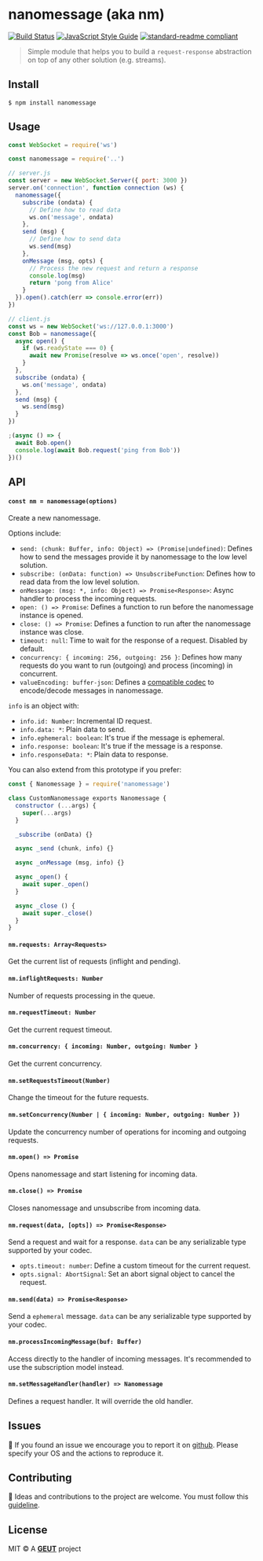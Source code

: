 # nanomessage (aka nm)

[![Build Status](https://travis-ci.com/geut/nanomessage.svg?branch=master)](https://travis-ci.com/geut/nanomessage)
[![JavaScript Style Guide](https://img.shields.io/badge/code_style-standard-brightgreen.svg)](https://standardjs.com)
[![standard-readme compliant](https://img.shields.io/badge/readme%20style-standard-brightgreen.svg?style=flat-square)](https://github.com/RichardLitt/standard-readme)

> Simple module that helps you to build a `request-response` abstraction on top of any other solution (e.g. streams).

## <a name="install"></a> Install

```
$ npm install nanomessage
```

## <a name="usage"></a> Usage

```javascript
const WebSocket = require('ws')

const nanomessage = require('..')

// server.js
const server = new WebSocket.Server({ port: 3000 })
server.on('connection', function connection (ws) {
  nanomessage({
    subscribe (ondata) {
      // Define how to read data
      ws.on('message', ondata)
    },
    send (msg) {
      // Define how to send data
      ws.send(msg)
    },
    onMessage (msg, opts) {
      // Process the new request and return a response
      console.log(msg)
      return 'pong from Alice'
    }
  }).open().catch(err => console.error(err))
})

// client.js
const ws = new WebSocket('ws://127.0.0.1:3000')
const Bob = nanomessage({
  async open() {
    if (ws.readyState === 0) {
      await new Promise(resolve => ws.once('open', resolve))
    }
  },
  subscribe (ondata) {
    ws.on('message', ondata)
  },
  send (msg) {
    ws.send(msg)
  }
})

;(async () => {
  await Bob.open()
  console.log(await Bob.request('ping from Bob'))
})()
```

## <a name="api"></a> API

#### `const nm = nanomessage(options)`

Create a new nanomessage.

Options include:

- `send: (chunk: Buffer, info: Object) => (Promise|undefined)`: Defines how to send the messages provide it by nanomessage to the low level solution.
- `subscribe: (onData: function) => UnsubscribeFunction`: Defines how to read data from the low level solution.
- `onMessage: (msg: *, info: Object) => Promise<Response>`: Async handler to process the incoming requests.
- `open: () => Promise`: Defines a function to run before the nanomessage instance is opened.
- `close: () => Promise`: Defines a function to run after the nanomessage instance was close.
- `timeout: null`: Time to wait for the response of a request. Disabled by default.
- `concurrency: { incoming: 256, outgoing: 256 }`: Defines how many requests do you want to run (outgoing) and process (incoming) in concurrent.
- `valueEncoding: buffer-json`: Defines a [compatible codec](https://github.com/mafintosh/codecs) to encode/decode messages in nanomessage.

`info` is an object with:

- `info.id: Number`: Incremental ID request.
- `info.data: *`: Plain data to send.
- `info.ephemeral: boolean`: It's true if the message is ephemeral.
- `info.response: boolean`: It's true if the message is a response.
- `info.responseData: *`: Plain data to response.

You can also extend from this prototype if you prefer:

```javascript
const { Nanomessage } = require('nanomessage')

class CustomNanomessage exports Nanomessage {
  constructor (...args) {
    super(...args)
  }

  _subscribe (onData) {}

  async _send (chunk, info) {}

  async _onMessage (msg, info) {}

  async _open() {
    await super._open()
  }

  async _close () {
    await super._close()
  }
}
```

#### `nm.requests: Array<Requests>`

Get the current list of requests (inflight and pending).

#### `nm.inflightRequests: Number`

Number of requests processing in the queue.

#### `nm.requestTimeout: Number`

Get the current request timeout.

#### `nm.concurrency: { incoming: Number, outgoing: Number }`

Get the current concurrency.

#### `nm.setRequestsTimeout(Number)`

Change the timeout for the future requests.

#### `nm.setConcurrency(Number | { incoming: Number, outgoing: Number })`

Update the concurrency number of operations for incoming and outgoing requests.

#### `nm.open() => Promise`

Opens nanomessage and start listening for incoming data.

#### `nm.close() => Promise`

Closes nanomessage and unsubscribe from incoming data.

#### `nm.request(data, [opts]) => Promise<Response>`

Send a request and wait for a response. `data` can be any serializable type supported by your codec.

- `opts.timeout: number`: Define a custom timeout for the current request.
- `opts.signal: AbortSignal`: Set an abort signal object to cancel the request.

#### `nm.send(data) => Promise<Response>`

Send a `ephemeral` message. `data` can be any serializable type supported by your codec.

#### `nm.processIncomingMessage(buf: Buffer)`

Access directly to the handler of incoming messages. It's recommended to use the subscription model instead.

#### `nm.setMessageHandler(handler) => Nanomessage`

Defines a request handler. It will override the old handler.

## <a name="issues"></a> Issues

:bug: If you found an issue we encourage you to report it on [github](https://github.com/geut/nanomessage/issues). Please specify your OS and the actions to reproduce it.

## <a name="contribute"></a> Contributing

:busts_in_silhouette: Ideas and contributions to the project are welcome. You must follow this [guideline](https://github.com/geut/nanomessage/blob/master/CONTRIBUTING.md).

## License

MIT © A [**GEUT**](http://geutstudio.com/) project
